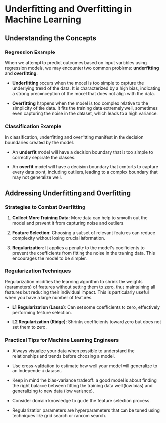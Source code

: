 # Underfitting and Overfitting in Machine Learning

## Understanding the Concepts

### Regression Example

When we attempt to predict outcomes based on input variables using regression models, we may encounter two common problems: **underfitting** and **overfitting**.

- **Underfitting** occurs when the model is too simple to capture the underlying trend of the data. It is characterized by a high bias, indicating a strong preconception of the model that does not align with the data.

- **Overfitting** happens when the model is too complex relative to the simplicity of the data. It fits the training data extremely well, sometimes even capturing the noise in the dataset, which leads to a high variance.

### Classification Example

In classification, underfitting and overfitting manifest in the decision boundaries created by the model.

- An **underfit** model will have a decision boundary that is too simple to correctly separate the classes.

- An **overfit** model will have a decision boundary that contorts to capture every data point, including outliers, leading to a complex boundary that may not generalize well.


## Addressing Underfitting and Overfitting

### Strategies to Combat Overfitting

1. **Collect More Training Data**: More data can help to smooth out the model and prevent it from capturing noise and outliers.

2. **Feature Selection**: Choosing a subset of relevant features can reduce complexity without losing crucial information.

3. **Regularization**: It applies a penalty to the model's coefficients to prevent the coefficients from fitting the noise in the training data. This encourages the model to be simpler.

### Regularization Techniques

Regularization modifies the learning algorithm to shrink the weights (parameters) of features without setting them to zero, thus maintaining all features but reducing their individual impact. This is particularly useful when you have a large number of features.

- **L1 Regularization (Lasso)**: Can set some coefficients to zero, effectively performing feature selection.

- **L2 Regularization (Ridge)**: Shrinks coefficients toward zero but does not set them to zero.

### Practical Tips for Machine Learning Engineers

- Always visualize your data when possible to understand the relationships and trends before choosing a model.

- Use cross-validation to estimate how well your model will generalize to an independent dataset.

- Keep in mind the bias-variance tradeoff: a good model is about finding the right balance between fitting the training data well (low bias) and generalizing to new data (low variance).

- Consider domain knowledge to guide the feature selection process.

- Regularization parameters are hyperparameters that can be tuned using techniques like grid search or random search.
